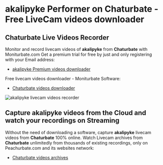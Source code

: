 # akalipyke Performer on Chaturbate - Free LiveCam videos downloader

## Chaturbate Live Videos Recorder

Monitor and record livecam videos of **akalipyke** from **Chaturbate** with Moniturbate.com
Get a premium trial for free by just and only registering with your Email address:
* [akalipyke Premium videos downloader](https://moniturbate.com/request-demo-licence-key.html)

Free livecam videos downloader - Moniturbate Software:
* [Chaturbate videos downloader](https://moniturbate.com/moniturbate-download-software.html)

![akalipyke livecam videos recorder](https://peachurnet.com/templates/moniturbate-software.png)


## Capture akalipyke videos from the Cloud and watch your recordings on Streaming

Without the need of downloading a software, capture **akalipyke** livecam videos from **Chaturbate** 100% online.
Watch Livecam archives from **Chaturbate** unlimitedly from thousands of existing recordings, only on Peachurbate.com and its websites network:
* [Chaturbate videos archives](https://peachurnet.com/)